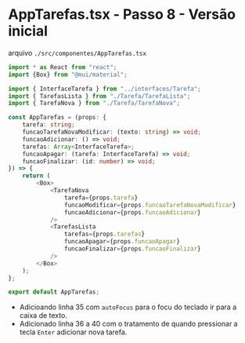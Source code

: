 # AppTarefas.tsx - Passo 8 - Versão inicial


arquivo `./src/componentes/AppTarefas.tsx`
```ts
import * as React from "react";
import {Box} from "@mui/material";

import { InterfaceTarefa } from "../interfaces/Tarefa";
import { TarefasLista } from "./Tarefa/TarefaLista";
import { TarefaNova } from "./Tarefa/TarefaNova";

const AppTarefas = (props: {
	tarefa: string;
	funcaoTarefaNovaModificar: (texto: string) => void;
	funcaoAdicionar: () => void;
	tarefas: Array<InterfaceTarefa>;
	funcaoApagar: (tarefa: InterfaceTarefa) => void;
	funcaoFinalizar: (id: number) => void;
}) => {
	return (
		<Box>
			<TarefaNova 
				tarefa={props.tarefa}
				funcaoModificar={props.funcaoTarefaNovaModificar}
				funcaoAdicionar={props.funcaoAdicionar}
			/>
			<TarefasLista
				tarefas={props.tarefas}
				funcaoApagar={props.funcaoApagar}
				funcaoFinalizar={props.funcaoFinalizar}
			/>
		</Box>
	);
};

export default AppTarefas;

```

- Adicioando linha 35 com `autoFocus` para o focu do teclado ir para a caixa de texto.
- Adicionado linha 36 a 40 com o tratamento de quando pressionar a tecla `Enter` adicionar nova tarefa.
